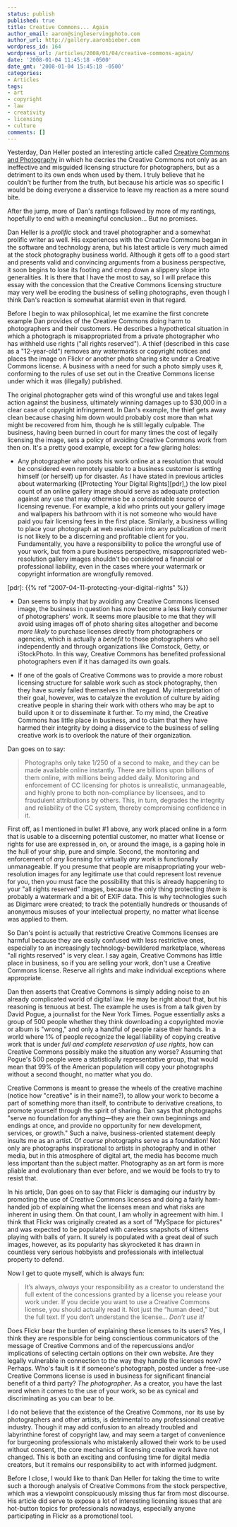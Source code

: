 ```yaml
---
status: publish
published: true
title: Creative Commons... Again
author_email: aaron@singleservingphoto.com
author_url: http://gallery.aaronbieber.com
wordpress_id: 164
wordpress_url: /articles/2008/01/04/creative-commons-again/
date: '2008-01-04 11:45:18 -0500'
date_gmt: '2008-01-04 15:45:18 -0500'
categories:
- Articles
tags:
- art
- copyright
- law
- creativity
- licensing
- culture
comments: []
---
```


Yesterday, Dan Heller posted an interesting article
called [Creative Commons and Photography][ccp] in which he decries the Creative
Commons not only as an ineffective and misguided licensing structure for
photographers, but as a detriment to its own ends when used by them. I truly
believe that he couldn't be further from the truth, but because his article was
so specific I would be doing everyone a disservice to leave my reaction as a
mere sound bite.

[ccp]: http://www.danheller.com/blog/posts/creative-commons-and-photography.html

After the jump, more of Dan's rantings followed by more of my rantings,
hopefully to end with a meaningful conclusion... But no promises. <!--more-->

Dan Heller is a _prolific_ stock and travel photographer and a somewhat prolific
writer as well. His experiences with the Creative Commons began in the software
and technology arena, but his latest article is very much aimed at the stock
photography business world.  Although it gets off to a good start and presents
valid and convincing arguments from a business perspective, it soon begins to
lose its footing and creep down a slippery slope into generalities. It is there
that I have the most to say, so I will preface this essay with the concession
that the Creative Commons licensing structure may very well be eroding the
business of selling photographs, even though I think Dan's reaction is somewhat
alarmist even in that regard.

Before I begin to wax philosophical, let me examine the first concrete example
Dan provides of the Creative Commons doing harm to photographers and their
customers. He describes a hypothetical situation in which a photograph is
misappropriated from a private photographer who has withheld use rights ("all
rights reserved"). A thief (described in this case as a "12-year-old") removes
any watermarks or copyright notices and places the image on Flickr or another
photo sharing site under a Creative Commons license. A business with a need for
such a photo simply uses it, conforming to the rules of use set out in the
Creative Commons license under which it was (illegally) published.

The original photographer gets wind of this wrongful use and takes legal action
against the business, ultimately winning damages up to \$30,000 in a clear case
of copyright infringement. In Dan's example, the thief gets away clean because
chasing him down would probably cost more than what might be recovered from him,
though he is still legally culpable.  The business, having been burned in court
for many times the cost of legally licensing the image, sets a policy of
avoiding Creative Commons work from then on. It's a pretty good example, except
for a few glaring holes:

* Any photographer who posts his work online at a resolution that would be
  considered even remotely usable to a business customer is setting himself (or
  herself) up for disaster. As I have stated in previous articles about
  watermarking ([Protecting Your Digital Rights][pdr],) the low pixel count of
  an online gallery image should serve as adequate protection against any use
  that may otherwise be a considerable source of licensing revenue. For example,
  a kid who prints out your gallery image and wallpapers his bathroom with it is
  not someone who would have paid you fair licensing fees in the first
  place. Similarly, a business willing to place your photograph at web
  resolution into any publication of merit is not likely to be a discerning and
  profitable client for you.  Fundamentally, you have a responsibility to police
  the wrongful use of your work, but from a pure business perspective,
  misappropriated web-resolution gallery images shouldn't be considered a
  financial or professional liability, even in the cases where your watermark or
  copyright information are wrongfully removed.

[pdr]: {{% ref "2007-04-11-protecting-your-digital-rights" %}}

* Dan seems to imply that by avoiding any Creative Commons licensed image, the
  business in question has now become a less likely consumer of photographers'
  work. It seems more plausible to me that they will avoid using images off of
  photo sharing sites altogether and become *more likely* to purchase licenses
  directly from photographers or agencies, which is actually a *benefit* to
  those photographers who sell independently and through organizations like
  Comstock, Getty, or iStockPhoto. In this way, Creative Commons has benefited
  professional photographers even if it has damaged its own goals.

* If one of the goals of Creative Commons was to provide a more robust licensing
  structure for salable work such as stock photography, then they have surely
  failed themselves in that regard. My interpretation of their goal, however,
  was to catalyze the evolution of culture by aiding creative people in sharing
  their work with others who may be apt to build upon it or to disseminate it
  further. To my mind, the Creative Commons has little place in business, and to
  claim that they have harmed their integrity by doing a disservice to the
  business of selling creative work is to overlook the nature of their
  organization.

Dan goes on to say:

> Photographs only take 1/250 of a second to make, and they can be made
> available online instantly. There are billions upon billions of them online,
> with millions being added daily. Monitoring and enforcement of CC licensing
> for photos is unrealistic, unmanageable, and highly prone to both
> non-compliance by licensees, and to fraudulent attributions by others. This,
> in turn, degrades the integrity and reliability of the CC system, thereby
> compromising confidence in it.

First off, as I mentioned in bullet #1 above, any work placed online in a form
that is usable to a discerning potential customer, no matter what license or
rights for use are expressed in, on, or around the image, is a gaping hole in
the hull of your ship, pure and simple. Second, the monitoring and enforcement
of _any_ licensing for virtually _any_ work is functionally unmanageable. If you
presume that people are misappropriating your web-resolution images for any
legitimate use that could represent lost revenue for you, then you must face the
possibility that this is already happening to your "all rights reserved" images,
because the only thing protecting _them_ is probably a watermark and a bit of
EXIF data. This is why technologies such as Digimarc were created; to track the
potentially hundreds or thousands of anonymous misuses of your intellectual
property, no matter what license was applied to them.

So Dan's point is actually that restrictive Creative Commons licenses are
harmful because they are easily confused with less restrictive ones, especially
to an increasingly technology-bewildered marketplace, whereas "all rights
reserved" is very clear. I say again, Creative Commons has little place in
business, so if you are selling your work, don't use a Creative Commons
license. Reserve all rights and make individual exceptions where appropriate.

Dan then asserts that Creative Commons is simply adding noise to an already
complicated world of digital law. He may be right about that, but his reasoning
is tenuous at best. The example he uses is from a talk given by David Pogue, a
journalist for the New York Times. Pogue essentially asks a group of 500 people
whether they think downloading a copyrighted movie or album is "wrong," and only
a handful of people raise their hands. In a world where 1% of people recognize
the legal liability of copying creative work that is under *full and complete
reservation of use rights*, how can Creative Commons possibly make the situation
any worse? Assuming that Pogue's 500 people were a statistically representative
group, that would mean that 99% of the American population will copy your
photographs without a second thought, no matter what you do.

Creative Commons is meant to grease the wheels of the creative machine (notice
how "creative" is in their name?), to allow your work to become a part of
something more than itself, to contribute to derivative creations, to promote
yourself through the spirit of sharing. Dan says that photographs "serve no
foundation for anything—they are their own beginnings and endings at once, and
provide no opportunity for new development, services, or growth." Such a naive,
business-oriented statement deeply insults me as an artist. Of *course*
photographs serve as a foundation! Not only are photographs inspirational to
artists in photography and in other media, but in this atmosphere of digital
art, the media has become much less important than the subject matter.
Photography as an art form is more pliable and evolutionary than ever before,
and we would be fools to try to resist that.

In his article, Dan goes on to say that Flickr is damaging our industry by
promoting the use of Creative Commons licenses and doing a fairly ham-handed job
of explaining what the licenses mean and what risks are inherent in using
them. On that count, I am wholly in agreement with him. I think that Flickr was
originally created as a sort of "MySpace for pictures" and was expected to be
populated with careless snapshots of kittens playing with balls of yarn. It
surely is populated with a great deal of such images, however, as its popularity
has skyrocketed it has drawn in countless very serious hobbyists and
professionals with intellectual property to defend.

Now I get to quote myself, which is always fun:

> It’s always, *always* your responsibility as a creator to understand the full
> extent of the concessions granted by a license you release your work under. If
> you decide you want to use a Creative Commons license, you should actually
> read it. Not just the “human deed,” but the full text. If you don’t understand
> the license… *Don’t use it!*

Does Flickr bear the burden of explaining these licenses to its users?  Yes, I
think they are responsible for being conscientious communicators of the message
of Creative Commons and of the repercussions and/or implications of selecting
certain options on their own website. Are they legally vulnerable in connection
to the way they handle the licenses now? Perhaps. Who's fault is it if someone's
photograph, posted under a free-use Creative Commons license is used in business
for significant financial benefit of a third party? *The photographer*. As a
creator, you have the last word when it comes to the use of your work, so be as
cynical and discriminating as you can bear to be.

I do not believe that the existence of the Creative Commons, nor its use by
photographers and other artists, is detrimental to any professional creative
industry. Though it may add confusion to an already troubled and labyrinthine
forest of copyright law, and may seem a target of convenience for burgeoning
professionals who mistakenly allowed their work to be used without consent, the
core mechanics of licensing creative work have not changed. This is both an
exciting and confusing time for digital media creators, but it remains our
responsibility to act with informed judgment.

Before I close, I would like to thank Dan Heller for taking the time to write
such a thorough analysis of Creative Commons from the stock perspective, which
was a viewpoint conspicuously missing thus far from most discourse. His article
did serve to expose a lot of interesting licensing issues that are hot-button
topics for professionals nowadays, especially anyone participating in Flickr as
a promotional tool.
